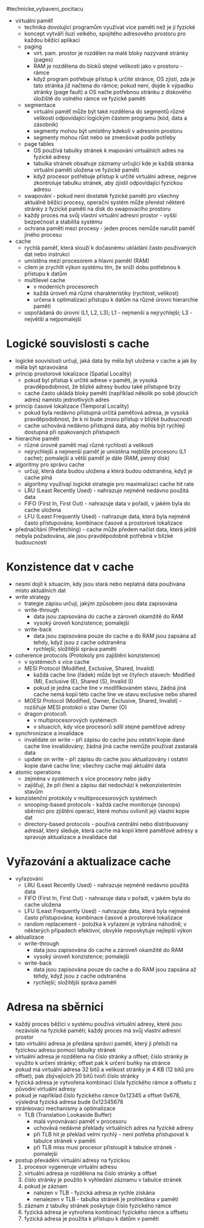 #technicke_vybaveni_pocitacu 
* virtuální paměť
	* technika dovolující programům využívat více paměti než je jí fyzické
	* koncept vytváří iluzi velkého, spojitého adresového prostoru pro každou běžící aplikaci
	* paging
		* virt. pam. prostor je rozdělen na malé bloky nazývané stránky (pages)
		* RAM je rozdělena do bloků stejné velikosti jako v prostoru - rámce
		* když program potřebuje přístup k určité stránce, OS zjistí, zda je tato stránka již načtena do rámce; pokud není, dojde k výpadku stránky (page fault) a OS načte potřebnou stránku z diskového úložiště do volného rámce ve fyzické paměti
	* segmentace
		* virtuální paměť může být také rozdělena do segmentů různé velikosti odpovídající logickým částem programu (kód, data a zásobník)
		* segmenty mohou být umístěny kdekoli v adresním prostoru
		* segmenty mohou růst nebo se zmenšovat podle potřeby
	* page tables
		* OS používá tabulky stránek k mapování virtuálních adres na fyzické adresy
		* tabulka stránek obsahuje záznamy určující kde je každá stránka virtuální paměti uložena ve fyzické paměti
		* když procesor potřebuje přístup k určité virtuální adrese, nejprve zkontroluje tabulku stránek, aby zjistil odpovídající fyzickou adresu
	* swapování - pokud není dostatek fyzické paměti pro všechny aktuálně běžící procesy, operační systém může přenést některé stránky z fyzické paměti na disk do swapovacího prostoru
	* každý proces má svůj vlastní virtuální adresní prostor - vyšší bezpečnost a stabilita systému
	* ochrana paměti mezi procesy - jeden proces nemůže narušit paměť jiného procesu
* cache
	* rychlá paměť, která slouží k dočasnému ukládání často používaných dat nebo instrukcí
	* umístěna mezi procesorem a hlavní pamětí (RAM)
	* cílem je zrychlit výkon systému tím, že sníží dobu potřebnou k přístupu k datům
	* multilevel cache
		* v moderních procesorech
		* každá úroveň má různé charakteristiky (rychlost, velikost)
		* určena k optimalizaci přístupu k datům na různé úrovni hierarchie paměti
	* uspořádaná do úrovní (L1, L2, L3); L1 - nejmenší a nejrychlejší; L3 - největší a nejpomalejší
# Logické souvislosti s cache
* logické souvislosti určují, jaká data by měla být uložena v cache a jak by měla být spravována
* princip prostorové lokalizace (Spatial Locality)
	* pokud byl přístup k určité adrese v paměti, je vysoká pravděpodobnost, že blízké adresy budou také přístupné brzy
	* cache často ukládá bloky paměti (například několik po sobě jdoucích adres) namísto jednotlivých adres
* princip časové lokalizace (Temporal Locality)
	* pokud byla nedávno přístupná určitá paměťová adresa, je vysoká pravděpodobnost, že k ní bude znovu přístup v blízké budoucnosti
	* cache uchovává nedávno přístupná data, aby mohla být rychleji dostupná při opakovaných přístupech
* hierarchie paměti
	* různé úrovně paměti mají různé rychlosti a velikosti
	* nejrychlejší a nejmenší paměť je umístěna nejblíže procesoru (L1 cache); pomalejší a větší paměť je dále (RAM, pevný disk)
* algoritmy pro správu cache
	* určují, která data budou uložena a která budou odstraněna, když je cache plná
	* algoritmy využívají logické strategie pro maximalizaci cache hit rate
	* LRU (Least Recently Used) - nahrazuje nejméně nedávno použitá data
	* FIFO (First In, First Out) - nahrazuje data v pořadí, v jakém byla do cache uložena
	* LFU (Least Frequently Used) - nahrazuje data, která byla nejméně často přístupována; kombinace časové a prostorové lokalizace
* přednačítání (Prefetching) - cache může předem načíst data, která ještě nebyla požadována, ale jsou pravděpodobně potřebná v blízké budoucnosti
# Konzistence dat v cache
* nesmí dojít k situacím, kdy jsou stará nebo neplatná data používána místo aktuálních dat
* write strategy
	* trategie zápisu určují, jakým způsobem jsou data zapisována
	* write-through
		* data jsou zapisována do cache a zároveň okamžitě do RAM
		* vysoký úroveň konzistence; pomalejší
	* write-back
		* data jsou zapisována pouze do cache a do RAM jsou zapsána až tehdy, když jsou z cache odstraněna
		* rychlejší; složitější správa pamětí
* coherence protocols (Protokoly pro zajištění konzistence)
	* v systémech s více cache
	* MESI Protocol (Modified, Exclusive, Shared, Invalid)
		* každá cache line (řádek) může být ve čtyřech stavech: Modified (M), Exclusive (E), Shared (S), Invalid (I)
		* pokud je jedna cache line v modifikovaném stavu, žádná jiná cache nemá kopii této cache line ve stavu exclusive nebo shared
	* MOESI Protocol (Modified, Owner, Exclusive, Shared, Invalid) - rozšiřuje MESI protokol o stav Owner (O)
	* dragon protocol\
		* v multiprocesorových systémech
		* v situacích, kdy více procesorů sdílí stejné paměťové adresy
* synchronizace a invalidace
	* invalidate on write - při zápisu do cache jsou ostatní kopie dané cache line invalidovány; žádná jiná cache nemůže používat zastaralá data
	* update on write - při zápisu do cache jsou aktualizovány i ostatní kopie dané cache line; všechny cache mají aktuální data
* atomic operations
	* zejména v systémech s více procesory nebo jádry
	* zajišťují, že při čtení a zápisu dat nedochází k nekonzistentním stavům
* konzistenční protokoly v multiprocesorových systémech
	* snooping-based protocols - každá cache monitoruje (snoops) sběrnici pro zjištění operací, které mohou ovlivnit její vlastní kopie dat
	* directory-based protocols - používá centrální nebo distribuovaný adresář, který sleduje, která cache má kopii které paměťové adresy a spravuje aktualizace a invalidace dat
# Vyřazování a aktualizace cache
* vyřazování
	* LRU (Least Recently Used) - nahrazuje nejméně nedávno použitá data
	* FIFO (First In, First Out) - nahrazuje data v pořadí, v jakém byla do cache uložena
	* LFU (Least Frequently Used) - nahrazuje data, která byla nejméně často přístupována; kombinace časové a prostorové lokalizace
	* random replacement - položka k vyřazení je vybrána náhodně; v některých případech efektivní, obvykle neposkytuje nejlepší výkon
* aktualizace
	* write-through
		* data jsou zapisována do cache a zároveň okamžitě do RAM
		* vysoký úroveň konzistence; pomalejší
	* write-back
		* data jsou zapisována pouze do cache a do RAM jsou zapsána až tehdy, když jsou z cache odstraněna
		* rychlejší; složitější správa pamětí
# Adresa na sběrnici
* každý proces běžící v systému používá virtuální adresy, které jsou nezávislé na fyzické paměti; každý proces má svůj vlastní adresní prostor
* tato virtuální adresa je předána správci paměti, který ji přeloží na fyzickou adresu pomocí tabulky stránek
* virtuální adresa je rozdělena na číslo stránky a offset; číslo stránky je využito k určení stránky; offset pak k určení buňky na stránce 
* pokud má virtuální adresa 32 bitů a velikost stránky je 4 KB (12 bitů pro offset), pak zbývajících 20 bitů tvoří číslo stránky
* fyzická adresa je vytvořena kombinací čísla fyzického rámce a offsetu z původní virtuální adresy
* pokud je například číslo fyzického rámce 0x12345 a offset 0x678, výsledná fyzická adresa bude 0x12345678
* stránkovací mechanismy a optimalizace
	* TLB (Translation Lookaside Buffer)
		* malá vyrovnávací paměť v procesoru
		* uchovává nedávné překlady virtuálních adres na fyzické adresy
		* při TLB hit je překlad velmi rychlý - není potřeba přistupovat k tabulce stránek v paměti
		* při TLB miss musí procesor přistoupit k tabulce stránek - pomalejší
* postup převádění virtuální adresy na fyzickou
	1) procesor vygeneruje virtuální adresu
	2) virtuální adresa je rozdělena na číslo stránky a offset
	3) číslo stránky je použito k vyhledání záznamu v tabulce stránek
	4) pokud je záznam
		* nalezen v TLB - fyzická adresa je rychle získána
		* nenalezen v TLB - tabulka stránek je prohledána v paměti
	5) záznam z tabulky stránek poskytuje číslo fyzického rámce
	6) fyzická adresa je vytvořena kombinací fyzického rámce a offsetu
	7) fyzická adresa je použita k přístupu k datům v paměti